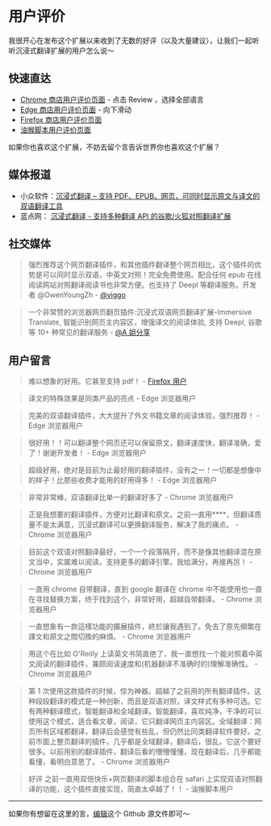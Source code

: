# 用户评价

我很开心在发布这个扩展以来收到了无数的好评（以及大量建议），让我们一起听听沉浸式翻译扩展的用户怎么说～

## 快速直达

- [Chrome 商店用户评价页面](https://chrome.google.com/webstore/detail/immersive-translate/bpoadfkcbjbfhfodiogcnhhhpibjhbnh) - 点击 Review ，选择全部语言
- [Edge 商店用户评价页面](https://microsoftedge.microsoft.com/addons/detail/%E6%B2%89%E6%B5%B8%E5%BC%8F%E7%BF%BB%E8%AF%91/amkbmndfnliijdhojkpoglbnaaahippg) - 向下滑动
- [Firefox 商店用户评价页面](https://addons.mozilla.org/en-US/firefox/addon/immersive-translate/reviews/)
- [油猴脚本用户评价页面](https://greasyfork.org/zh-CN/scripts/457196-immersive-translate/feedback)

如果你也喜欢这个扩展，不妨去留个言告诉世界你也喜欢这个扩展？

## 媒体报道

- 小众软件：[沉浸式翻译 – 支持 PDF、EPUB、网页，可同时显示原文与译文的双语翻译工具](https://www.appinn.com/immersive-translate/)
- 蓝点网： [沉浸式翻译 - 支持多种翻译 API 的谷歌/火狐对照翻译扩展 ](https://www.landiannews.com/download/97161.html?utm_sources=ourl.co&utm_medium=social&utm_campaign=none)

## 社交媒体

> 强烈推荐这个网页翻译插件，和其他插件翻译整个网页相比，这个插件的优势是可以同时显示双语，中英文对照！完全免费使用。配合任何 epub 在线阅读网站对照翻译阅读书也非常方便。也支持了 Deepl 等翻译服务。开发者 @OwenYoungZh - [@viggo](https://twitter.com/decohack/status/1622175776274792449)

> 一个非常赞的浏览器网页翻页插件:沉浸式双语网页翻译扩展-Immersive Translate, 智能识别网页主内容区，增强译文的阅读体验, 支持 Deepl, 谷歌等 10+ 种常见的翻译服务 - [@A 姐分享](https://twitter.com/abskoop/status/1619619066511241216)

## 用户留言

> 难以想象的好用。它甚至支持 pdf！ - [Firefox 用户](https://addons.mozilla.org/en-US/firefox/addon/immersive-translate/reviews/1923696/)

> 译文的特殊效果是同类产品的亮点 - Edge 浏览器用户

> 完美的双语翻译插件，大大提升了外文书籍文章的阅读体验，强烈推荐！ - Edge 浏览器用户

> 很好用！！可以翻译整个网页还可以保留原文，翻译速度快，翻译准确，爱了！谢谢开发者！ - Edge 浏览器用户

> 超级好用，绝对是目前为止最好用的翻译插件，没有之一！一切都是想像中的样子！比那些收费才能用的好用得多！ - Edge 浏览器用户

> 非常非常棒，双语翻译比单一的翻译好多了 - Chrome 浏览器用户

> 正是我想要的翻译插件，方便对比翻译和原文。之前一直用\*\*\*\*，但翻译质量不是太满意，沉浸式翻译可以更换翻译服务，解决了我的痛点。 - Chrome 浏览器用户

> 目前这个双语对照翻译最好，一个一个段落隔开，而不是像其他翻译混在原文当中，实属难以阅读。支持更多的翻译引擎。我给满分，再接再厉！ - Chrome 浏览器用户

> 一直用 chrome 自带翻译，直到 google 翻译在 chrome 中不能使用也一直在寻找替换方案，终于找到这个，非常好用，超越自带翻译。 - Chrome 浏览器用户

> 一直想象有一款這樣功能的擴展插件，終於讓我遇到了。免去了原先頻繁在譯文和原文之間切換的麻煩。 - Chrome 浏览器用户

> 用这个在比如 O'Reilly 上读英文书简直绝了，我一直想找一个能对照着中英文阅读的翻译插件，兼顾阅读速度和(机器翻译不准确时的)理解准确性。 - Chrome 浏览器用户

> 第 1 次使用这款插件的时候，惊为神器。超越了之前用的所有翻译插件。这种段段翻译的模式是一种创新，而且是双语对照，译文样式有多种可选。它有两种翻译模式，智能翻译和全域翻译。智能翻译，喜欢纯净，干净的可以使用这个模式，适合看文章，阅读，它只翻译网页主内容区。全域翻译：网页所有区域都翻译，翻译后会感觉有些乱，但仍然比同类翻译软件要好。之前市面上整页翻译的插件，几乎都是全域翻译，翻译后，很乱，它这个要好很多。以前用别的翻译插件，翻译后看的懵懵懂懂，现在翻译后，几乎都能看懂，看明白意思了。 - Chrome 浏览器用户

> 好评 之前一直用双倍快乐+网页翻译的脚本组合在 safari 上实现双语对照翻译的功能，这个插件直接实现，简直太卓越了！！ - 油猴脚本用户

---

如果你有想留在这里的言，[编辑](https://github.com/immersive-translate/immersive-translate/edit/main/docs/review.md)这个 Github 源文件即可～
